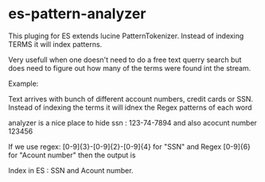 es-pattern-analyzer
===================

This pluging for ES extends lucine PatternTokenizer.
Instead of indexing TERMS it will index patterns.

Very usefull when one doesn't need to do a free text querry search but does need to figure out how many
of the terms were found int the stream.

Example:

Text arrives with bunch of different account numbers, credit cards or SSN.
Instead of indexing the terms it will idnex the Regex patterns of each word

analyzer is a nice place to hide ssn : 123-74-7894 and also acocunt number 123456

If we use regex: [0-9]{3}-[0-9]{2}-[0-9]{4} for "SSN" and Regex [0-9]{6} for "Acount number" then the output is

Index in ES : SSN and Acount number.






